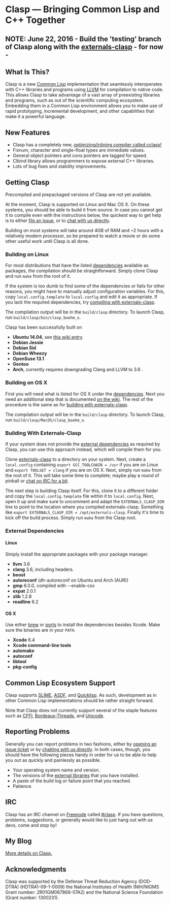 # Clasp — Bringing Common Lisp and C++ Together

## NOTE:  June 22, 2016 - Build the 'testing' branch of Clasp along with the <a href="https://github.com/drmeister/externals-clasp">externals-clasp</a> - for now - 

## What Is This?
Clasp is a new [Common Lisp](https://common-lisp.net/) implementation that seamlessly interoperates with C++ libraries and programs using [LLVM](http://llvm.org/) for compilation to native code. This allows Clasp to take advantage of a vast array of preexisting libraries and programs, such as out of the scientific computing ecosystem. Embedding them in a Common Lisp environment allows you to make use of rapid prototyping, incremental development, and other capabilities that make it a powerful language.

## New Features
* Clasp has a completely new, <a href="https://drmeister.wordpress.com/2015/07/30/timing-data-comparing-cclasp-to-c-sbcl-and-python/">optimizing/inlining compiler called cclasp!</a>
* Fixnum, character and single-float types are immediate values.
* General object pointers and cons pointers are tagged for speed.
* Clbind library allows programmers to expose external C++ libraries.
* Lots of bug fixes and stability improvements.

## Getting Clasp
Precompiled and prepackaged versions of Clasp are not yet available. 

At the moment, Clasp is supported on Linux and Mac OS X. On these systems, you should be able to build it from source. In case you cannot get it to compile even with the instructions below, the quickest way to get help is to either [file an issue](#reporting-problems), or to [chat with us directly](#irc).

Building on most systems will take around 4GB of RAM and ~2 hours with a relatively modern processor, so be prepared to watch a movie or do some other useful work until Clasp is all done.

### Building on Linux
For most distributions that have the listed [dependencies](#external-dependencies) available as packages, the compilation should be straightforward. Simply clone Clasp and run `make` from the root of it.

If the system is too dumb to find some of the dependencies or fails for other reasons, you might have to manually adjust configuration variables. For this, copy `local.config.template` to `local.config` and edit it as appropriate. If you lack the required dependencies, try [compiling with externals-clasp](#building-with-externals-clasp).

The compilation output will be in the `build/clasp` directory. To launch Clasp, run `build/clasp/bin/clasp_boehm_o`.

Clasp has been successfully built on

* **Ubuntu 14.04**, see [this wiki entry](https://github.com/drmeister/clasp/wiki/Building-Clasp-0.4-on-Ubuntu)
* **Debian Jessie**
* **Debian Sid**
* **Debian Wheezy**
* **OpenSuse 13.1**
* **Gentoo**
* **Arch**, currently requires downgrading Clang and LLVM to 3.6 .

### Building on OS X
First you will need what is listed for OS X under the [dependencies](#external-dependencies). Next you need an additional step that is documented [on the wiki](https://github.com/drmeister/clasp/wiki/Building-Clasp-on-OS-X-requires-using-the-open-source-version-of-Clang). The rest of the procedure is the same as for [building with externals-clasp](#building-with-externals-clasp).

The compilation output will be in the `build/clasp` directory. To launch Clasp, run `build/clasp/MacOS/clasp_boehm_o`.

### Building With Externals-Clasp
If your system does not provide the [external dependencies](#external-dependencies) as required by Clasp, you can use this approach instead, which will compile them for you.

Clone [externals-clasp](https://github.com/drmeister/externals-clasp) to a directory on your system. Next, create a `local.config` containing `export GCC_TOOLCHAIN = /usr` if you are on Linux and `export TOOLSET = clang` if you are on OS X. Next, simply run `make` from the root of it. This will take some time to complete; maybe play a round of pinball or [chat on IRC for a bit](#irc).

The next step is building Clasp itself. For this, clone it to a different folder and copy the `local.config.template` file within it to `local.config`. Next, open it up and make sure to uncomment and adapt the `EXTERNALS_CLASP_DIR` line to point to the location where you compiled externals-clasp. Something like `export EXTERNALS_CLASP_DIR = /opt/externals-clasp`. Finally it's time to kick off the build process. Simply run `make` from the Clasp root.

### External Dependencies
#### Linux
Simply install the appropriate packages with your package manager.

* **llvm** 3.6
* **clang** 3.6, including headers.
* **boost**
* **autoreconf** (dh-autoreconf on Ubuntu and Arch (AUR))
* **gmp** 6.0.0, compiled with --enable-cxx
* **expat** 2.0.1
* **zlib** 1.2.8
* **readline** 6.2

#### OS X
Use either [brew](http://brew.sh/) or [ports](https://www.macports.org/) to install the dependencies besides Xcode. Make sure the binaries are in your `PATH`.

* **Xcode** 6.4
* **Xcode command-line tools**
* **automake**
* **autoconf**
* **libtool**
* **pkg-config**

## Common Lisp Ecosystem Support
Clasp supports [SLIME](https://common-lisp.net/project/slime/), [ASDF](https://common-lisp.net/project/asdf/), and [Quicklisp](https://www.quicklisp.org/beta/). As such, development as in other Common Lisp implementations should be rather straight forward.

Note that Clasp does not currently support several of the staple features such as [CFFI](https://github.com/drmeister/clasp/issues/162), [Bordeaux-Threads](https://github.com/drmeister/clasp/issues/163), and [Unicode](https://github.com/drmeister/clasp/issues/164).

## Reporting Problems
Generally you can report problems in two fashions, either by [opening an issue ticket](https://github.com/drmeister/clasp/issues/new) or by [chatting with us directly](#irc). In both cases, though, you should have the following pieces handy in order for us to be able to help you out as quickly and painlessly as possible.

* Your operating system name and version.
* The versions of the [external libraries](#external-dependencies) that you have installed.
* A paste of the build log or failure point that you reached.
* Patience.

## IRC
Clasp has an IRC channel on [Freenode](https://freenode.net/) called [#clasp](irc://irc.freenode.net/#clasp). If you have questions, problems, suggestions, or generally would like to just hang out with us devs, come and stop by!

## My Blog

<a href="https://drmeister.wordpress.com">More details on Clasp.</a>

## Acknowledgments
Clasp was supported by the Defense Threat Reduction Agency (DOD-DTRA) (HDTRA1-09-1-0009) the National Institutes of Health (NIH/NIGMS Grant number: 2R01GM067866-07A2) and the National Science Foundation (Grant number: 1300231).
